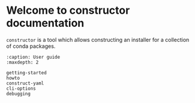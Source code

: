 # Welcome to constructor documentation


`constructor` is a tool which allows constructing an installer for a collection of conda packages.

```{toctree}
:caption: User guide
:maxdepth: 2

getting-started
howto
construct-yaml
cli-options
debugging
```
